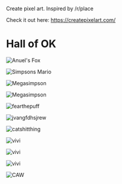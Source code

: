 Create pixel art. Inspired by /r/place

Check it out here: https://createpixelart.com/

# Hall of OK

![Anuel's Fox](http://i.imgur.com/iHiy3M4.jpg)

![Simpsons Mario](http://i.imgur.com/AWW9Dsw.png)

![Megasimpson](http://i.imgur.com/3gVkezG.png)

![Megasimpson](http://i.imgur.com/j3ZY0m5.png)

![fearthepuff](http://i.imgur.com/4N662l8.png)

![jvangfdhsjrew](http://i.imgur.com/h2zI7ju.png)

![catshitthing](http://i.imgur.com/irCNRaE.png)

![vivi](http://i.imgur.com/woKm40P.png)

![vivi](http://i.imgur.com/0gIrS2G.png)

![vivi](http://i.imgur.com/hOx5DId.png)

![CAW](http://i.imgur.com/QMGTSHQ.png)
